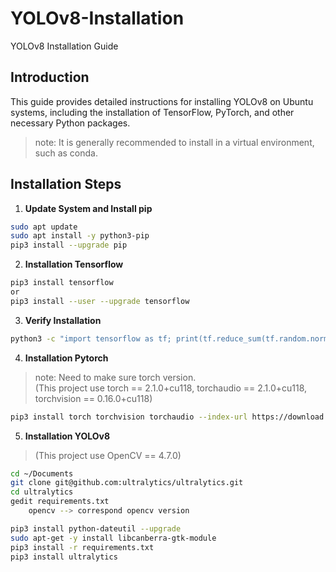 # YOLOv8-Installation
 YOLOv8 Installation Guide

## Introduction
This guide provides detailed instructions for installing YOLOv8 on Ubuntu systems, including the installation of TensorFlow, PyTorch, and other necessary Python packages.
> note: It is generally recommended to install in a virtual environment, such as conda.

## Installation Steps

1. **Update System and Install pip**
```bash
sudo apt update
sudo apt install -y python3-pip
pip3 install --upgrade pip
```

2. **Installation Tensorflow**
```bash
pip3 install tensorflow
or
pip3 install --user --upgrade tensorflow
```

3. **Verify Installation**

```bash
python3 -c "import tensorflow as tf; print(tf.reduce_sum(tf.random.normal([1000, 1000])))"
```


4. **Installation Pytorch**
> note: Need to make sure torch version.  
> (This project use torch == 2.1.0+cu118, torchaudio == 2.1.0+cu118, torchvision == 0.16.0+cu118)

```bash
pip3 install torch torchvision torchaudio --index-url https://download.pytorch.org/whl/cu118
```

5. **Installation YOLOv8**
> (This project use OpenCV == 4.7.0)

```bash
cd ~/Documents
git clone git@github.com:ultralytics/ultralytics.git
cd ultralytics
gedit requirements.txt
	opencv --> correspond opencv version

pip3 install python-dateutil --upgrade
sudo apt-get -y install libcanberra-gtk-module
pip3 install -r requirements.txt 
pip3 install ultralytics
```
